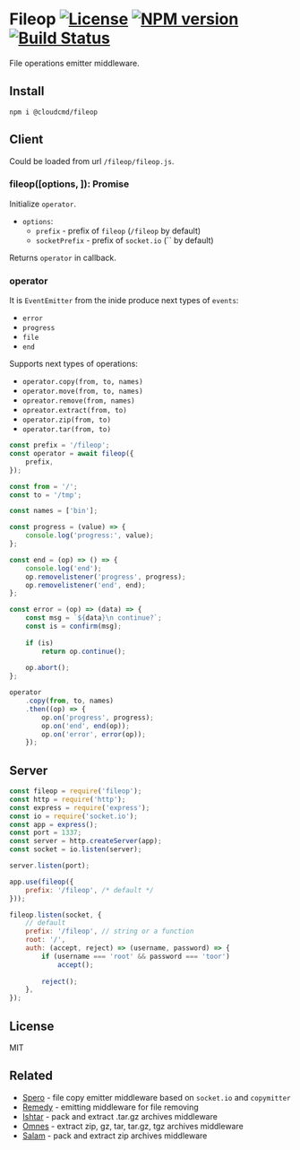 # Fileop [![License][LicenseIMGURL]][LicenseURL] [![NPM version][NPMIMGURL]][NPMURL] [![Build Status][BuildStatusIMGURL]][BuildStatusURL]

File operations emitter middleware.

## Install

```
npm i @cloudcmd/fileop
```

## Client

Could be loaded from url `/fileop/fileop.js`.

### fileop([options, ]): Promise

Initialize `operator`.

- `options`:
  - `prefix` - prefix of `fileop` (`/fileop` by default)
  - `socketPrefix` - prefix of `socket.io` (`` by default)

Returns `operator` in callback.

### operator

It is `EventEmitter` from the inide produce next types of `events`:

- `error`
- `progress`
- `file`
- `end`

Supports next types of operations:

- `operator.copy(from, to, names)`
- `operator.move(from, to, names)`
- `opreator.remove(from, names)`
- `opreator.extract(from, to)`
- `operator.zip(from, to)`
- `operator.tar(from, to)`

```js
const prefix = '/fileop';
const operator = await fileop({
    prefix,
});

const from = '/';
const to = '/tmp';

const names = ['bin'];

const progress = (value) => {
    console.log('progress:', value);
};

const end = (op) => () => {
    console.log('end');
    op.removelistener('progress', progress);
    op.removelistener('end', end);
};

const error = (op) => (data) => {
    const msg = `${data}\n continue?`;
    const is = confirm(msg);
    
    if (is)
        return op.continue();
    
    op.abort();
};

operator
    .copy(from, to, names)
    .then((op) => {
        op.on('progress', progress);
        op.on('end', end(op));
        op.on('error', error(op));
    });
```

## Server

```js
const fileop = require('fileop');
const http = require('http');
const express = require('express');
const io = require('socket.io');
const app = express();
const port = 1337;
const server = http.createServer(app);
const socket = io.listen(server);

server.listen(port);

app.use(fileop({
    prefix: '/fileop', /* default */
}));

fileop.listen(socket, {
    // default
    prefix: '/fileop', // string or a function
    root: '/',
    auth: (accept, reject) => (username, password) => {
        if (username === 'root' && password === 'toor')
            accept();
        
        reject();
    },
});
```

## License

MIT

## Related

- [Spero](https://github.com/cloudcmd/node-spero "Spero") - file copy emitter middleware based on `socket.io` and `copymitter`
- [Remedy](https://github.com/coderaiser/node-remedy "Remedy") - emitting middleware for file removing
- [Ishtar](https://github.com/coderaiser/node-ishtar "Ishtar") - pack and extract .tar.gz archives middleware
- [Omnes](https://github.com/cloudcmd/node-omnes "Omnes") - extract zip, gz, tar, tar.gz, tgz archives middleware
- [Salam](https://github.com/coderaiser/node-salam "Salam") - pack and extract zip archives middleware

[NPMIMGURL]: https://img.shields.io/npm/v/@cloudcmd/fileop.svg?style=flat
[LicenseIMGURL]: https://img.shields.io/badge/license-MIT-317BF9.svg?style=flat
[BuildStatusIMGURL]: https://img.shields.io/travis/cloudcmd/node-fileop/master.svg?style=flat
[NPMURL]: https://npmjs.org/package/@cloudcmd/fileop "npm"
[LicenseURL]: https://tldrlegal.com/license/mit-license "MIT License"
[BuildStatusURL]: https://travis-ci.org/cloudcmd/node-fileop "Build Status"
